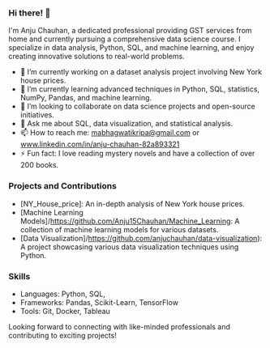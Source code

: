 ### Hi there! 👋

I'm Anju Chauhan, a dedicated professional providing GST services from home and currently pursuing a comprehensive data science course. I specialize in data analysis, Python, SQL, and machine learning, and enjoy creating innovative solutions to real-world problems.

- 🔭 I’m currently working on a dataset analysis project involving New York house prices.
- 🌱 I’m currently learning advanced techniques in Python, SQL, statistics, NumPy, Pandas, and machine learning.
- 👯 I’m looking to collaborate on data science projects and open-source initiatives.
- 💬 Ask me about SQL, data visualization, and statistical analysis.
- 📫 How to reach me: mabhagwatikripa@gmail.com or www.linkedin.com/in/anju-chauhan-82a893321
- ⚡ Fun fact: I love reading mystery novels and have a collection of over 200 books.

### Projects and Contributions
- [NY_House_price]: An in-depth analysis of New York house prices.
- [Machine Learning Models]/https://github.com/Anju15Chauhan/Machine_Learning: A collection of machine learning models for various datasets.
- [Data Visualization]/https://github.com/anjuchauhan/data-visualization): A project showcasing various data visualization techniques using Python.

### Skills
- Languages: Python, SQL, 
- Frameworks: Pandas, Scikit-Learn, TensorFlow
- Tools: Git, Docker, Tableau

Looking forward to connecting with like-minded professionals and contributing to exciting projects!

